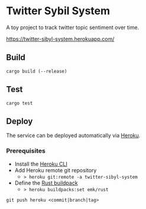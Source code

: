 # Twitter Sybil System

A toy project to track twitter topic sentiment over time.

https://twitter-sibyl-system.herokuapp.com/

## Build

```shell
cargo build (--release)
```

## Test

```shell
cargo test
```

## Deploy

The service can be deployed automatically via [Heroku](https://www.heroku.com/home).

### Prerequisites

* Install the [Heroku CLI](https://devcenter.heroku.com/articles/heroku-cli#download-and-install) 
* Add Heroku remote git repository
    * `> heroku git:remote -a twitter-sibyl-system`
* Define the [Rust buildpack](https://github.com/emk/heroku-buildpack-rust)
    * `> heroku buildpacks:set emk/rust`

```shell
git push heroku <commit|branch|tag>
```

